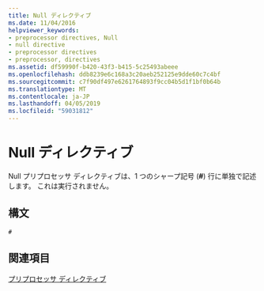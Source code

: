 ```yaml
---
title: Null ディレクティブ
ms.date: 11/04/2016
helpviewer_keywords:
- preprocessor directives, Null
- null directive
- preprocessor directives
- preprocessor, directives
ms.assetid: df59990f-b420-43f3-b415-5c25493abeee
ms.openlocfilehash: ddb8239e6c168a3c20aeb252125e9dde60c7c4bf
ms.sourcegitcommit: c7f90df497e6261764893f9cc04b5d1f1bf0b64b
ms.translationtype: MT
ms.contentlocale: ja-JP
ms.lasthandoff: 04/05/2019
ms.locfileid: "59031812"
---
```

# <a name="null-directive"></a>Null ディレクティブ
Null プリプロセッサ ディレクティブは、1 つのシャープ記号 (**#**) 行に単独で記述します。 これは実行されません。

## <a name="syntax"></a>構文

```
#
```

## <a name="see-also"></a>関連項目

[プリプロセッサ ディレクティブ](../preprocessor/preprocessor-directives.md)